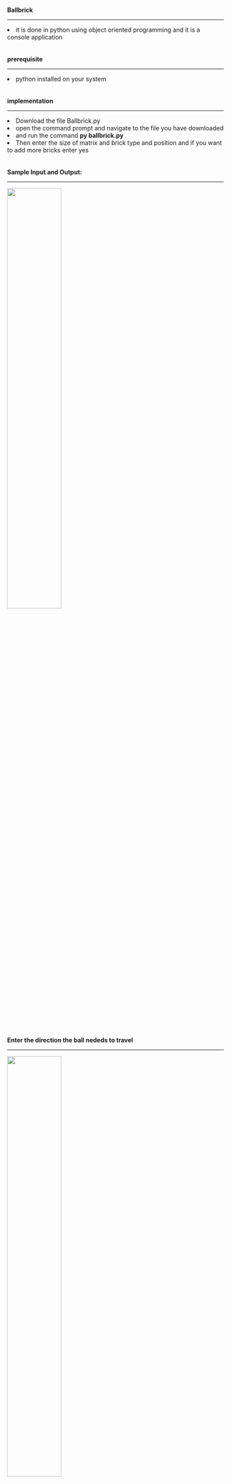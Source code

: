 <B>Ballbrick</B>
<hr>
<li>it is done in python using object oriented programming and it is a console application</li>
<br>
<br>
<B>prerequisite</B>
<hr>
<li>python installed on your system</li>
<br>
<br>
<B>implementation</B>
<hr>
<li>Download the file Ballbrick.py</li>
<li>open the command prompt and navigate to the file you have downloaded</li>
<li>and run the command <strong>py ballbrick.py</strong></li>
<li>Then enter the size of matrix and brick type and position and if you want to add more bricks enter yes</li>
<br>
<br>
<B>Sample Input and Output:</B>
<hr>
<img src="https://user-images.githubusercontent.com/60782942/156683444-fa50677a-99ca-4e3d-b9b6-43b0210d5529.png" style="width:50%"></img>
<br>
<br>
<B>Enter the direction the ball nededs to travel</B>
<hr>

<img src="https://user-images.githubusercontent.com/60782942/156683676-bbfe6a66-6f09-4dca-88c6-e24a5292657e.png" style="width:50%"></img>

<li>it has a feature that bricks are in numeric if the number is 2 then it has to hit the brick two time</li>
<br>

<li>it also have a demolishing features like when the user hit <strong> DE</strong> it will destroy all the bricks in entire row,if user hit DS it destroyes all the surrounding bricks </li>
<br>
<li>When the ball hits either the left or the right wall then the ball will traverse horizontally
either in right or left direction respectively. If it hits any bricks then the ball traverse
down straight to the ground level.</li>
<br>
<li>If the ball hits both wall continuously without hitting any brick then the ball is lost and
the ball has to return to its inital position (Center of the bottom most row) and the ball
count is decremented..</li>
<br>
 <li>And also the ball count is decremented if it doesn't return to the same position it
started.</li>
<br>
 <li>If all the bricks are broken before the ball count is reduced to 0 then you are the
winner or else game over.</li>
<br>
 <li>When the ball hits the top wall, the ball travels straight to the ground unless if there
are no bricks while the ball is traversing down.</li>



